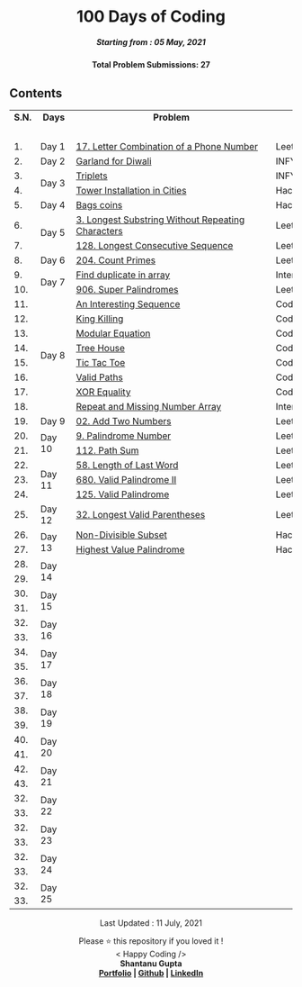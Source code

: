 <h1 align="center"> 
100 Days of Coding
</h1>
<h5 align="center">
Starting from : 05 May, 2021
</h5>
<h4 align="center">
  Total Problem Submissions: <b>27</b>
</h4>

## Contents

<table width=500px>
    <tr>
      <td align="center"><strong>S.N.</strong></ td> 
       <td align="center"><strong>Days</strong></ td> 
       <td align="center"><strong>Problem</strong> </ td> 
       <td align="center"><strong>Platform</strong></ td> 
   </tr>
	 	 <tr>
       <td>&nbsp;&nbsp;&nbsp;&nbsp;&nbsp;</td>
	 							<td> &nbsp;&nbsp;&nbsp;&nbsp;&nbsp;&nbsp;&nbsp;&nbsp;&nbsp;&nbsp;&nbsp; </td>
<td> &nbsp;&nbsp;&nbsp;&nbsp;&nbsp;&nbsp;&nbsp;&nbsp;&nbsp;&nbsp;&nbsp;&nbsp;&nbsp;&nbsp;&nbsp;&nbsp;&nbsp;&nbsp;&nbsp;&nbsp;&nbsp;&nbsp;&nbsp;&nbsp;&nbsp;&nbsp;&nbsp;&nbsp;&nbsp;&nbsp;&nbsp;&nbsp;&nbsp;&nbsp;&nbsp;&nbsp;&nbsp;&nbsp;&nbsp;&nbsp;&nbsp;&nbsp;&nbsp;&nbsp;&nbsp;&nbsp;&nbsp;&nbsp;&nbsp;&nbsp;&nbsp;&nbsp;&nbsp;&nbsp;&nbsp;&nbsp;&nbsp;&nbsp;&nbsp;&nbsp;&nbsp;&nbsp;&nbsp;&nbsp;&nbsp;&nbsp;&nbsp;&nbsp;&nbsp;&nbsp;&nbsp;&nbsp;&nbsp;&nbsp;&nbsp;&nbsp;&nbsp;&nbsp;&nbsp; </td>
       <td> &nbsp;&nbsp;&nbsp;&nbsp;&nbsp;&nbsp;&nbsp;&nbsp;&nbsp;&nbsp;&nbsp;&nbsp;&nbsp;&nbsp;&nbsp;&nbsp;&nbsp;&nbsp;&nbsp;&nbsp;&nbsp;&nbsp;&nbsp;&nbsp;&nbsp;&nbsp;&nbsp;&nbsp;&nbsp;&nbsp;&nbsp;&nbsp;&nbsp;&nbsp;&nbsp;&nbsp;&nbsp;&nbsp;&nbsp;&nbsp;&nbsp;&nbsp;&nbsp;&nbsp;&nbsp;&nbsp;&nbsp;&nbsp;&nbsp;&nbsp;&nbsp;&nbsp;&nbsp;&nbsp;&nbsp;&nbsp;&nbsp;&nbsp;&nbsp;&nbsp;&nbsp; </td>
	 </tr>
    <tr>
      <td>1.</td>
         <td> Day 1 </ td>    
      <td><a href="Day 1/Leetcode - (17) Letter Combinations of a Phone Number.py"</a> 17. Letter Combination of a Phone Number </ td>  
         <td> Leetcode </ td> 
    </tr>
    <tr>
      <td>2.</td>
        <td> Day 2 </td>
       <td><a href="Day 2/Infytq HackWithInfy-2021 - Garland for Diwali.py"</a> Garland for Diwali</ td>  
       <td> INFYTQ/HackWithInfy - 2021 </ td> 
    </tr>
		 <tr>
       <td>3.</td>
       <td rowspan = "2"> Day 3 </ td>    
       <td><a href="Day 3/INFYTQ Advance Round - Triplets.py"</a> Triplets </ td>  
       <td> INFYTQ Advance Round - 2021 </ td> 
    </tr>
    <tr>
      <td>4.</td>
         <td><a href="Day 3/Tower In Cities.py"</a> Tower Installation in Cities </ td>  
         <td> HackWithInfy - 2021 </ td> 
    </tr>
		    <tr>
          <td>5.</td>
         <td> Day 4 </ td>    
         <td><a href="Day 4/INFYTQ - HackWithInfy Round 2021 - Bag coins.py"</a> Bags coins </ td>  
         <td> HackWithInfy - 2021 </ td> 
    </tr>
    <tr>
      <td>6.</td>
         <td rowspan = "2"> Day 5 </ td>  
        <td><a href="Day 5/leetcode - 3.py"</a>3. Longest Substring Without Repeating Characters</td>
        <td> Leetcode </ td> 
    </tr>
      <tr>
        <td>7.</td>
       <td><a href="Day 5/leetcode - 128.py"</a> 128. Longest Consecutive Sequence </ td>  
       <td> Leetcode </ td> 
    </tr>
      <tr>
        <td>8.</td>
       <td> Day 6 </ td>  
        <td><a href="Day 6/leetcode - 204.py"</a>204. Count Primes</td>
       <td> Leetcode </ td> 
    </tr>   
     <tr>
       <td>9.</td>
       <td rowspan = "2"> Day 7 </ td>  
       <td><a href="Day 7/find duplicate array.py"</a> Find duplicate in array </td>
       <td> InterviewBit </ td> 
    </tr>
      <tr>
        <td>10.</td>
       <td><a href="Day 7/Super Palindromes - LC.py"</a> 906. Super Palindromes </ td>  
       <td> Leetcode </ td> 
    </tr>
      <tr>
        <td>11.</td>
       <td rowspan = "8"> Day 8 </ td>  
       <td><a href="Day 8/ISS.cpp"</a> An Interesting Sequence </td>
       <td> CodeChef </ td> 
    </tr>
      <tr>
        <td>12.</td>
       <td><a href="Day 8/kkling.cpp"</a> King Killing </ td>  
       <td> CodeChef </ td> 
    </tr>
      <tr>
        <td>13.</td>
       <td><a href="Day 8/modeq.cpp"</a> Modular Equation </ td>  
       <td> CodeChef </ td> 
    </tr>
      <tr>
        <td>14.</td>
       <td><a href="Day 8/thouse.cpp"</a> Tree House </ td>  
       <td> CodeChef </ td> 
    </tr>
      <tr>
        <td>15.</td>
       <td><a href="Day 8/tctctoe.py"</a> Tic Tac Toe  </ td>  
       <td> CodeChef </ td> 
    </tr>
      <tr>
        <td>16.</td>
       <td><a href="Day 8/vpath.cpp"</a> Valid Paths </ td>  
       <td> CodeChef </ td> 
    </tr>
      <tr>
        <td>17.</td>
       <td><a href="Day 8/xor-equality.py"</a> XOR Equality </ td>  
       <td> CodeChef </ td> 
    </tr>
      <tr>
        <td>18.</td>
       <td><a href="Day 8/repeat and missing number in array.py"</a> Repeat and Missing Number Array </ td>  
       <td> InterviewBit </ td> 
    </tr>
      <tr>
        <td>19.</td>
       <td> Day 9 </ td>  
       <td><a href="Day 9/addition in LinkedList.py"</a> 02. Add Two Numbers </td>
       <td> Leetcode </ td> 
    </tr>
      <tr>
        <td>20.</td>
       <td rowspan = "2"> Day 10 </ td>  
       <td><a href="Day 10/Palindrome - LC.py"</a>9. Palindrome Number</td>
       <td> Leetcode </ td> 
    </tr>
      <tr>
        <td>21.</td>
       <td><a href="Day 10/path-sum.cpp"</a> 112. Path Sum </ td>   
       <td> Leetcode </ td> 
    </tr>
      <tr>
      <td>22.</td>
       <td rowspan = "3"> Day 11 </ td>  
       <td><a href="Day 11/Length of Last word.py"</a> 58. Length of Last Word </td>
       <td> Leetcode </ td> 
    </tr>
      <tr>
      <td>23.</td>
       <td><a href="Day 11/Valid Palindrome II.py"</a> 680. Valid Palindrome II </ td>  
       <td> Leetcode </ td> 
    </tr>
      <tr>
      <td>24.</td>
       <td><a href="Day 11/Valid Palindrome.py"</a> 125. Valid Palindrome </ td>  
       <td> Leetcode </ td> 
    </tr>
      <tr>
      <td>25.</td>
       <td> Day 12 </ td>  
        <td><a href="Day 12/32. Longest Valid Parentheses.py"</a>32. Longest Valid Parentheses</td>
       <td> Leetcode </ td> 
      <tr>
      <td>26.</td>
       <td rowspan = "2"> Day 13 </ td>  
       <td><a href="Day 13/Non_Divisible_Subset.py"</a>Non-Divisible Subset</td>
       <td> Hackerrank </ td> 
    </tr>
      <tr>
      <td>27.</td>
       <td><a href="Day 13/Highest Value Palindrome.py"</a>Highest Value Palindrome</ td> 
       <td> Hackerrank </ td> 
    </tr>
      <tr>
      <td>28.</td>
       <td rowspan = "2"> Day 14 </ td>  
       <td><a href=""></a></td>
       <td>  </ td> 
    </tr>
      <tr>
      <td>29.</td>
       <td> <a href=""></a> </ td> 
       <td>  </ td> 
    </tr>
      <tr>
      <td>30.</td>
       <td rowspan = "2"> Day 15 </ td>  
       <td><a href=""></a></td>
       <td>  </ td> 
    </tr>
      <tr>
      <td>31.</td>
       <td> <a href=""></a> </ td>   
       <td>  </ td> 
    </tr>
      <tr>
      <td>32.</td>
       <td rowspan = "2"> Day 16 </ td>  
       <td><a href=""></a></td>
       <td>  </ td> 
    </tr>
      <tr>
      <td>33.</td>
       <td> <a href=""></a> </ td>  
       <td>  </ td> 
    </tr>      <tr>
      <td>34.</td>
       <td rowspan = "2"> Day 17 </ td>  
       <td><a href=""></a></td>
       <td>  </ td> 
    </tr>
      <tr>
      <td>35.</td>
       <td> <a href=""></a> </ td>  
       <td>  </ td> 
    </tr>
    <tr>
      <td>36.</td>
       <td rowspan = "2"> Day 18 </ td>  
       <td><a href=""></a></td>
       <td>  </ td> 
    </tr>
      <tr>
      <td>37.</td>
       <td> <a href=""></a> </ td>  
       <td>  </ td> 
    </tr>
      <tr>
      <td>38.</td>
       <td rowspan = "2"> Day 19 </ td>  
       <td><a href=""></a></td>
       <td>  </ td> 
    </tr>
      <tr>
      <td>39.</td>
       <td> <a href=""></a> </ td>  
       <td>  </ td> 
    </tr>
      <tr>
      <td>40.</td>
       <td rowspan = "2"> Day 20 </ td>  
       <td><a href=""></a></td>
       <td>  </ td> 
    </tr>
      <tr>
      <td>41.</td>
       <td> <a href=""></a> </ td>  
       <td>  </ td> 
    </tr>
      <tr>
      <td>42.</td>
       <td rowspan = "2"> Day 21 </ td>  
       <td><a href=""></a></td>
       <td>  </ td> 
    </tr>
      <tr>
      <td>43.</td>
       <td> <a href=""></a> </ td>  
       <td>  </ td> 
    </tr>
      <tr>
      <td>32.</td>
       <td rowspan = "2"> Day 22 </ td>  
       <td><a href=""></a></td>
       <td>  </ td> 
    </tr>
      <tr>
      <td>33.</td>
       <td> <a href=""></a> </ td>  
       <td>  </ td> 
    </tr>
      <tr>
      <td>32.</td>
       <td rowspan = "2"> Day 23 </ td>  
       <td><a href=""></a></td>
       <td>  </ td> 
    </tr>
      <tr>
      <td>33.</td>
       <td> <a href=""></a> </ td>  
       <td>  </ td> 
    </tr>
      <tr>
      <td>32.</td>
       <td rowspan = "2"> Day 24 </ td>  
       <td><a href=""></a></td>
       <td>  </ td> 
    </tr>
      <tr>
      <td>33.</td>
       <td> <a href=""></a> </ td>  
       <td>  </ td> 
    </tr>
      <tr>
      <td>32.</td>
       <td rowspan = "2"> Day 25 </ td>  
       <td><a href=""></a></td>
       <td>  </ td> 
    </tr>
      <tr>
      <td>33.</td>
       <td> <a href=""></a> </ td>  
       <td>  </ td> 
    </tr>
</table>

<p align="center">
Last Updated : 11 July, 2021
</p>

<p align="center">
Please ⭐ this repository if you loved it !
<br>
< Happy Coding />
<br>
<b>Shantanu Gupta<b>
<br>
<a href="https://shantanugupta1118.github.io/NewtonsGravity/">Portfolio</a> | <a href="https://github.com/shantanugupta1118">Github</a> | <a href="https://www.linkedin.com/in/shang1118/">LinkedIn</a>
</p>

